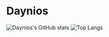 # Daynios
 
![Daynios's GitHub stats](https://github-readme-stats.vercel.app/api?username=Daynios&show_icons=true&theme=transparent)
![Top Langs](https://github-readme-stats.vercel.app/api/top-langs/?username=Daynios&layout=transparrent)